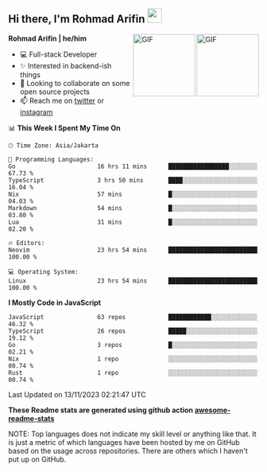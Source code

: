 ## Hi there, I'm Rohmad Arifin <img src="https://github.com/TheDudeThatCode/TheDudeThatCode/blob/master/Assets/Hi.gif" width="29px">

<img align="right" alt="GIF" height="125px" src="https://i.giphy.com/media/LMt9638dO8dftAjtco/200.webp" />
<img align="right" alt="GIF" height="125px" src="https://media3.giphy.com/media/ln7z2eWriiQAllfVcn/200w.webp" />

**Rohmad Arifin | he/him**

- 💻 Full-stack Developer
- ✨ Interested in backend-ish things
- 👯 Looking to collaborate on some open source projects
- 📫 Reach me on [twitter](https://twitter.com/arifinoid) or [instagram](https://instagram.com/arifinoid)

<!--
**arifinoid/arifinoid** is a ✨ _special_ ✨ repository because its `README.md` (this file) appears on your GitHub profile.

Here are some ideas to get you started:

- 🔭 I’m currently working on ...
- 🌱 I’m currently learning ...
- 👯 I’m looking to collaborate on ...
- 🤔 I’m looking for help with ...
- 💬 Ask me about ...
- 📫 How to reach me: ...
- 😄 Pronouns: ...
- ⚡ Fun fact: ...
-->

<!--START_SECTION:waka-->
📊 **This Week I Spent My Time On** 

```text
🕑︎ Time Zone: Asia/Jakarta

💬 Programming Languages: 
Go                       16 hrs 11 mins      █████████████████░░░░░░░░   67.73 % 
TypeScript               3 hrs 50 mins       ████░░░░░░░░░░░░░░░░░░░░░   16.04 % 
Nix                      57 mins             █░░░░░░░░░░░░░░░░░░░░░░░░   04.03 % 
Markdown                 54 mins             █░░░░░░░░░░░░░░░░░░░░░░░░   03.80 % 
Lua                      31 mins             █░░░░░░░░░░░░░░░░░░░░░░░░   02.20 % 

🔥 Editors: 
Neovim                   23 hrs 54 mins      █████████████████████████   100.00 % 

💻 Operating System: 
Linux                    23 hrs 54 mins      █████████████████████████   100.00 % 
```

**I Mostly Code in JavaScript** 

```text
JavaScript               63 repos            ████████████░░░░░░░░░░░░░   46.32 % 
TypeScript               26 repos            █████░░░░░░░░░░░░░░░░░░░░   19.12 % 
Go                       3 repos             █░░░░░░░░░░░░░░░░░░░░░░░░   02.21 % 
Nix                      1 repo              ░░░░░░░░░░░░░░░░░░░░░░░░░   00.74 % 
Rust                     1 repo              ░░░░░░░░░░░░░░░░░░░░░░░░░   00.74 % 
```




 Last Updated on 13/11/2023 02:21:47 UTC
<!--END_SECTION:waka-->

**These Readme stats are generated using github action [awesome-readme-stats](https://github.com/anmol098/waka-readme-stats)**

NOTE: Top languages does not indicate my skill level or anything like that. It is just a metric of which languages have been hosted by me on GitHub based on the usage across repositories. There are others which I haven't put up on GitHub.

